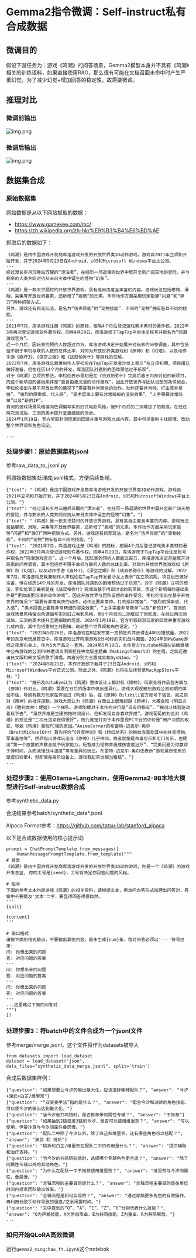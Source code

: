 # Gemma2指令微调：Self-instruct私有合成数据

## 微调目的
假设下游任务为：游戏《鸣潮》的问答场景，Gemma2模型本身并不具有《鸣潮》相关的训练语料，如果直接使用RAG，那么很有可能在文档召回未命中时产生严重幻觉，为了减少幻觉+增加回答的稳定性，故需要微调。


## 推理对比
### 微调前输出
![img.png](img/before.png)
### 微调后输出
![img.png](img/after.png)

## 数据集合成
### 原始数据集
原始数据是从以下网站抓取的数据：
- https://www.gamekee.com/mc/
- https://zh.wikipedia.org/zh-hk/%E9%B3%B4%E6%BD%AE

抓取后的数据如下：

```
《鸣潮》是由中国游戏开发商库洛游戏开发的开放世界类3D动作游戏。游戏自2021年立项和开始开发，并于2024年5月23日在Android、iOS和Microsoft Windows平台上公测。
---
经过漫长岁月沉睡后苏醒的“漂泊者”，在经历一场退潮的世界中展开全新广阔天地的冒险，并与剩余的人类共同对抗从末日灾难中诞生的怪物“幻象”。
---
《鸣潮》是一款末世题材的开放世界游戏，具有高自由度且丰富的内容。游戏玩法包括攀爬、滑翔、采集等开放世界要素，还新增了“跑墙”的元素。本作动作方面采用玩家能够“闪避”和“弹刀”两种招架方式。
另外，游戏还有抓宠玩法，是名为“仿声异能”的“宠物技能”，不同的“宠物”拥有各自不同的技能。
---
2021年7月，库洛游戏注册《鸣潮》的商标，相隔4个月后登记游戏美术素材的著作权，2022年3月再次登记游戏软件著作权。同年4月29日，库洛游戏于TapTap平台注册账号并取名为“鸣潮游戏官方”。
近一个月后，因玩家的预约人数超过百万，库洛游戏决定开始展开对玩家的问卷调查，其中包括但不限于单机与联机人数的总体比率、对同为开放世界类游戏如《原神》和《幻塔》，以及动作手游《崩坏3》、《深空之眼》和《战双帕弥什》等游戏的见解。
2022年7月，库洛游戏总裁兼制作人李松伦在TapTap开发者沙龙上表示“在立项初期，项目组已做好准备，但在经历14个月的开发，库洛团队对遇到的困难预估过于乐观“。
对于《鸣潮》立项的想法，李松伦表示最初是在《战双帕弥什》完成后基于内部讨论的新项目，而这个新项目的基础条件是“更自由更沉浸的动作游戏”，因此开放世界与团队设想的条件契合。李松伦指出在基于开放世界的情况下“需要有非常爽快的动作，动作还要非常帅，打击感非常强”、“强烈的探索感、代入感”、“美术层面上要有非常精细的渲染效果”、“上手需要非常简单”以及“新的IP”。
首测的游戏场景风格偏向色调偏写实的旧式电影风格，但9个月后的二测增加了饱和度。在经过两次测试后，三测的美术提升至更细致的场景。
2024年1月19日，官方听取封测玩家的回馈并重写游戏九成内容，其中包括重制主线剧情、改动整个世界观和角色设定。

...
```

### 处理步骤1：原始数据集转jsonl
参考raw_data_to_jsonl.py

将原始数据集处理成jsonl格式，方便后续处理。
```
{"text": "《鸣潮》是由中国游戏开发商库洛游戏开发的开放世界类3D动作游戏。游戏自2021年立项和开始开发，并于2024年5月23日在Android、iOS和MicrosoftWindows平台上公测。"}
{"text": "经过漫长岁月沉睡后苏醒的“漂泊者”，在经历一场退潮的世界中展开全新广阔天地的冒险，并与剩余的人类共同对抗从末日灾难中诞生的怪物“幻象”。"}
{"text": "《鸣潮》是一款末世题材的开放世界游戏，具有高自由度且丰富的内容。游戏玩法包括攀爬、滑翔、采集等开放世界要素，还新增了“跑墙”的元素。本作动作方面采用玩家能够“闪避”和“弹刀”两种招架方式。另外，游戏还有抓宠玩法，是名为“仿声异能”的“宠物技能”，不同的“宠物”拥有各自不同的技能。"}
{"text": "2021年7月，库洛游戏注册《鸣潮》的商标，相隔4个月后登记游戏美术素材的著作权，2022年3月再次登记游戏软件著作权。同年4月29日，库洛游戏于TapTap平台注册账号并取名为“鸣潮游戏官方”。近一个月后，因玩家的预约人数超过百万，库洛游戏决定开始展开对玩家的问卷调查，其中包括但不限于单机与联机人数的总体比率、对同为开放世界类游戏如《原神》和《幻塔》，以及动作手游《崩坏3》、《深空之眼》和《战双帕弥什》等游戏的见解。2022年7月，库洛游戏总裁兼制作人李松伦在TapTap开发者沙龙上表示“在立项初期，项目组已做好准备，但在经历14个月的开发，库洛团队对遇到的困难预估过于乐观“。对于《鸣潮》立项的想法，李松伦表示最初是在《战双帕弥什》完成后基于内部讨论的新项目，而这个新项目的基础条件是“更自由更沉浸的动作游戏”，因此开放世界与团队设想的条件契合。李松伦指出在基于开放世界的情况下“需要有非常爽快的动作，动作还要非常帅，打击感非常强”、“强烈的探索感、代入感”、“美术层面上要有非常精细的渲染效果”、“上手需要非常简单”以及“新的IP”。首测的游戏场景风格偏向色调偏写实的旧式电影风格，但9个月后的二测增加了饱和度。在经过两次测试后，三测的美术提升至更细致的场景。2024年1月19日，官方听取封测玩家的回馈并重写游戏九成内容，其中包括重制主线剧情、改动整个世界观和角色设定。"}
{"text": "2022年5月26日，库洛游戏在B站发布第一支预告片并获得近400万播放量。2022年的东京电玩展首日中，库洛游戏公开鸣潮游戏8分40秒的实机战斗画面。2024年的WeGame游戏之夜发布会上，作为5大产品之一宣传。2024年5月19日，本作官方Youtube频道在前瞻直播中公布游戏的公测PV并邀请炎明熹担任中文版主题曲《WakingofaWorld》的主唱，之后还邀请日文版和韩文版的歌手演唱，两者分别为玉置成实和DyoNJoo。"}
{"text": "2024年5月21日，本作开放预下载并于23日在Android、iOS和MicrosoftWindows平台正式公测。除此之外，《鸣潮》也将在后续登录MacAppStore平台。"}
{"text": "触乐及DataEye认为《鸣潮》整体设计上都对标《原神》，玩家会将作品各方面与《原神》作对比，《鸣潮》需要在日后的版本中做出差异化。游戏大观观察到游戏公测初期的体验不佳，导致有数万玩家在体验过《鸣潮》后，在《原神》Bilibili官方账号下留言，就之前对《原神》的批评道歉。游戏大观认为《鸣潮》在商业上很难超越《原神》，大概会和《明日方舟》《胜利女神：妮姬》一个梯队。游戏陀螺对于本作的评价是“该有的都有”、“被战斗体验驱动着玩下去”、“虽然养成是生硬的拖时间设计，但却发现自身喜欢养成”。游戏葡萄的刘龙对《鸣潮》的想法是“二次元渲染做得很好”，而九莲宝灯对于本作重视PC平台的评价是“用户习惯的改变，导致《鸣潮》重视PC端的原因。”AnimeCorner的布雷特·迈克尔·奥尔（BrettMichaelOrr）首先评价“《异度神剑》和《绯红结系》的粉丝会喜欢其中的外星怪物、军事基地等”，然后指出游戏玩法与《原神》几乎相同，两者就像是百事可乐和可口可乐，也提出“第一个放置的声骸会赋予玩家能力，短暂成为怪物并造成伤害或治疗”、“完美闪避为你赢得子弹时间，从而减慢战斗速度”等有差异的玩法。布雷特·迈克尔·奥尔还表示“游戏虽然使用的是虚幻引擎4，但即使在高阶设备上，游戏看起来也相当粗糙”。"}
...
```

### 处理步骤2：使用Ollama+Langchain，使用Gemma2-9B本地大模型进行Self-instruct数据合成

参考synthetic_data.py

合成结果参考batch/synthetic_data*.jsonl

Alpaca Format参考：https://github.com/tatsu-lab/stanford_alpaca

以下是合成数据使用的核心提示词:
```
prompt = ChatPromptTemplate.from_messages([
    HumanMessagePromptTemplate.from_template("""
# 背景
《鸣潮》是由中国游戏开发商库洛游戏开发的开放世界类3D动作游戏，你是一个《鸣潮》的游戏开发总监, 你的工号是{seed}，工号将决定你回答问题的风格。

# 指令
下面的参考文本均是游戏《鸣潮》的相关资料，请根据文本，用自问自答形式推理出问答对，答案中不要提及'文本'二字，要显得回答得很自然。
'''
{salt}

{content}
'''

# 输出格式
请按下面的格式输出，不要输出其他内容，最多生成{num}条，每对问答必须以'---'符号结束:
问: 你想出来的问题
答: 对应问题的答案
---
问: 你想出来的问题
答: 对应问题的答案
---
问: 你想出来的问题
答: 对应问题的答案
---
...这里略过下面的问答对
""")
])

```

### 处理步骤3：将batch中的文件合成为一个jsonl文件
参考merge/merge.jsonl，这个文件将作为datasets被导入
```
from datasets import load_dataset
dataset = load_dataset("json", data_files="synthetic_data_merge.jsonl", split='train')
```
合成后数据集样例：
```
{"question": "如果想要让今汐的输出最大化，应该选择哪种配队？", "answer": "今汐+渊武+白芷/维里奈"}
{"question": "“双变奏手法”指的是什么？", "answer": "配合今汐和渊武的角色技能，可以使今汐的输出达到最大化。"}
{"question": "当今汐低共鸣链时，是否推荐带同属性专辅？", "answer": "不推荐"}
{"question": "如果抽到2链或者3链的今汐，是否可以使用维里奈？", "answer": "可以使用，但要注意与今汐同属性叠层慢。"}
{"question": "配队二中除了今汐以外，除了白芷和维里奈，还有哪些角色可以搭配？", "answer": "渊武 和 桃祈"}
{"question": "桃祈和白芷/维里奈在配队二中的作用是什么？", "answer": "提供辅助和治疗支持。"}
{"question": "当今汐的共鸣链较低时，选择哪个专辅角色更合适？", "answer": "除了同属性专辅以外的其他角色。"}
{"question": "为什么在配队一中不推荐使用维里奈？", "answer": "维里奈与今汐同属性，叠层慢。"}
{"question": "合轴流程的主要目的是什么？", "answer": "合轴流程主要目的是在单位时间内提高团队输出效率。"}
{"question": "合轴流程是如何实现的？", "answer": "通过穿插更多角色的有效操作，再利用长脱手动作导致的僵直/空余闲置时间。"}
{"question": "文中提到的“Q”、“A”、“E”、“Z”、“R”分别代表什么技能？", "answer": "Q为声骸技能，A为常态攻击，E为共鸣技能，Z为重击，R为共鸣解放。"}
...

```

### 如何开始QLoRA高效微调
运行```gemma2_mingchao_ft.ipynb```这个notebok